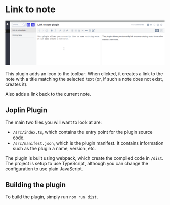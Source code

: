 # Link to note

![](demo_gif.gif)

This plugin adds an icon to the toolbar. When clicked, it creates a link to the note with a title matching the selected text (or, if such a note does not exist, creates it).

Also adds a link back to the current note.

## Joplin Plugin

The main two files you will want to look at are:

- `/src/index.ts`, which contains the entry point for the plugin source code.
- `/src/manifest.json`, which is the plugin manifest. It contains information such as the plugin a name, version, etc.

The plugin is built using webpack, which create the compiled code in `/dist`. The project is setup to use TypeScript, although you can change the configuration to use plain JavaScript.

## Building the plugin

To build the plugin, simply run `npm run dist`.
